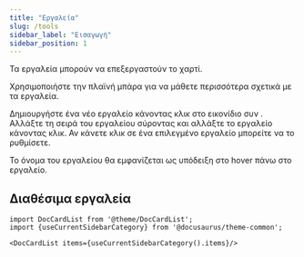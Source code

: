 ```yaml
---
title: "Εργαλεία"
slug: /tools
sidebar_label: "Εισαγωγή"
sidebar_position: 1
---
```



Τα εργαλεία μπορούν να επεξεργαστούν το χαρτί.

Χρησιμοποιήστε την πλαϊνή μπάρα για να μάθετε περισσότερα σχετικά με τα εργαλεία.

Δημιουργήστε ένα νέο εργαλείο κάνοντας κλικ στο εικονίδιο συν . Αλλάξτε τη σειρά του εργαλείου σύροντας και αλλάξτε το εργαλείο κάνοντας κλικ. Αν κάνετε κλικ σε ένα επιλεγμένο εργαλείο μπορείτε να το ρυθμίσετε.

Το όνομα του εργαλείου θα εμφανίζεται ως υπόδειξη στο hover πάνω στο εργαλείο.

## Διαθέσιμα εργαλεία

```mdx-code-block
import DocCardList from '@theme/DocCardList';
import {useCurrentSidebarCategory} from '@docusaurus/theme-common';

<DocCardList items={useCurrentSidebarCategory().items}/>
```
